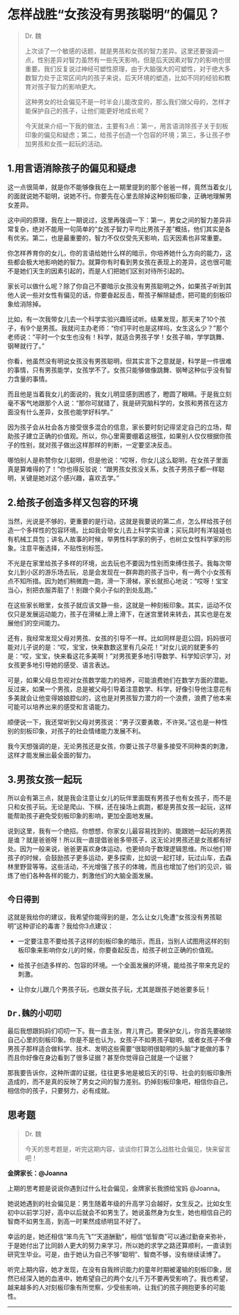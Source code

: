 # 怎样战胜“女孩没有男孩聪明”的偏见？

> Dr. 魏
> 
> 上次谈了一个敏感的话题，就是男孩和女孩的智力差异。这里还要强调一点，性别差异对智力虽然有一些先天影响，但是后天因素对智力的影响也很重要。我们反复说过神经可塑性原理，由于大脑强大的可塑性，对于绝大多数智力处于正常区间内的孩子来说，后天环境的塑造，比如不同的经验和教育对孩子智力的影响更大。
> 
> 这种男女的社会偏见不是一时半会儿能改变的，那么我们做父母的，怎样才能保护自己的孩子，让他们能更好地成长呢？
> 
> 今天就来介绍一下我的做法，主要有3点：第一，用言语消除孩子关于刻板印象的偏见和疑虑；第二，给孩子创造一个包容的环境；第三，多让孩子参加男孩和女孩一起玩的活动。

## 1.用言语消除孩子的偏见和疑虑

这一点很简单，就是你不能够像我在上一期里提到的那个爸爸一样，竟然当着女儿的面就说她不聪明，说她不行。你要先在心里去除掉这种刻板印象，正确地理解男女差异。

这中间的原理，我在上一期说过，这里再强调一下：第一，男女之间的智力差异非常复杂，绝对不能用一句简单的“女孩子智力平均比男孩子差”概括，他们其实是各有优劣。第二，也是最重要的，智力不仅仅受先天影响，后天因素也非常重要。

你怎样养育你的女儿，你的言语给她什么样的暗示，你培养她什么方向的能力，这些都会极大地影响她的智力。就算你有时看到男女孩在表现上的差异，这也很可能不是她们天生的因素引起的，而是人们把她们区别对待所引起的。

家长可以做什么呢？除了你自己不要暗示女孩没有男孩聪明之外，如果孩子听到其他人说一些对女性有偏见的话，你要奋起反击，帮孩子解除疑虑，把可能的刻板印象给消除掉。

比如，有一次我带女儿去一个科学实验兴趣班试听。结果发现，那天来了10个孩子，有9个是男孩。我就问主办老师：“你们平时也是这样吗，女生这么少？”那个老师说：“平时一个女生也没有！科学，就适合男孩子学！女孩子嘛，学学跳舞、钢琴就行了。”

你看，他虽然没有明说女孩没有男孩聪明，但其实言下之意就是，科学是一件很难的事情，只有男孩能学，女孩学不了。女孩只能够做像跳舞、钢琴这种似乎没有智力含量的事情。

而且他是当着我女儿的面说的，我女儿明显感到困惑了，瞪圆了眼睛。于是我立刻毫不客气地跟那个人说：“那你可就错了，我是研究脑科学的，女孩和男孩在这方面没有什么差异，女孩也能学好科学。”

因为孩子会从社会各方接受很多混合的信息，家长要时刻记得坚定自己的立场，帮助孩子建立正确的价值观。所以，你心里需要绷着这根弦，如果别人仅仅根据你孩子的性别，就对孩子做出这样那样的判断，一定要坚决反击。

哪怕别人是称赞你女儿聪明，但是他说：“哎呀，你女儿这么聪明，在女孩子里面真是算难得的了！”你也得反驳说：“跟男孩女孩没关系，女孩子男孩子都一样聪明，关键是她对这个感兴趣，喜欢去学。”

## 2.给孩子创造多样又包容的环境

当然，光说是不够的，更重要的是行动，这就是我要说的第二点，怎么样给孩子创造一个多样性的包容环境。比如我会带女儿去上科学实验课；买玩具时有洋娃娃也有机械工具包；讲名人故事的时候，举男性科学家的例子，也树立女性科学家的形象。注意平衡选择，不贴性别标签。

不光是在家里给孩子多样的环境，出去玩也不要因为性别而束缚住孩子。我每次带女儿到小区的游乐场去玩，总是会发现在一群奔跑的孩子当中，有一两个小女孩有点不知所措。因为她们稍微跑一跑，滑一下滑梯，家长就担心地说：“哎呀！宝宝当心，别把衣服弄脏了！别跟个臭小子似的到处乱跑。”

在这些家长眼里，女孩子就应该文静一些，这就是一种刻板印象。其实，运动不仅仅只是发展运动能力，孩子在滑梯上滑上滑下，在迷宫里转来转去，其实也是在发展他们的空间能力。

还有，我经常发现父母对男孩、女孩的引导不一样。比如同样是逛公园，妈妈很可能对儿子说的是：“哎，宝宝，快来数数这里有几朵花！”对女儿说的就更多的是：“哎，宝宝，快来看这花多美啊！”对男孩更多地引导数学、科学知识学习，对女孩更多地引导她的感受、语言表达。

可是，如果父母总忽视对女孩数学能力的培养，可能浪费她们在数学方面的潜能。反过来，如果一个男孩，总是被父母引导着注意数学、科学，好像引导他注意花有多美就会让他变得娘娘腔似的，这也是对男孩智力潜力的一个浪费，浪费了他本来可能可以培养出来的感受和言语能力。

顺便说一下，我还常听到父母对男孩说：“男子汉要勇敢，不许哭。”这也是一种性别的刻板印象，对孩子的社会情绪能力发展不利。

我今天想强调的是，无论男孩还是女孩，你要让孩子尽量多接受不同种类的刺激，这样才能发展出最全面的智力。

## 3.男孩女孩一起玩

所以会有第三点，就是我会注意让女儿的玩伴里面既有男孩子也有女孩子，而不是只和女孩子玩。无论是爬山、下棋，还在操场上疯跑，都是男孩女孩一起玩，这样能帮助孩子避免受刻板印象的影响，更加全面地发展。

说到这里，我有一个绝招。你想想，你家女儿最容易找到的、能跟她一起玩的男孩是谁？就是爸爸呀！所以我一直提倡爸爸多带孩子，这无论对男孩还是女孩都有好处。因为一般来说，爸爸更喜欢身体运动，也更倾向于数理逻辑思维。所以他们带孩子的时候，会鼓励孩子更多运动，更多探索，比如说一起打球，玩过山车，去森林里野营等等。这些活动，不光增强了孩子的体魄，而且也增加了他们的见识，锻炼了他们各种各样的能力，刺激他们的大脑全面发展。

## `今日得到`

这就是我给你的建议，我希望你能得到的是，怎么让女儿免遭“女孩没有男孩聪明”这种谬论的毒害？我给你3点建议：

* 一定要注意不要给孩子这样的刻板印象的暗示，而且，当别人试图用这样的刻板印象来影响你女儿的时候，你要奋起反击，给孩子树立正确的价值观。

* 给孩子创造多样的、包容的环境。一个全面发展的环境，能给孩子带来充足的刺激。

* 让你女儿跟几个男孩子玩，也跟女孩子玩，尤其是跟孩子她爸要多玩！

## `Dr.魏的小叨叨`

最后我想跟妈妈们叨叨一下。我一直主张，育儿育己。要保护女儿，你首先要破除自己心里的刻板印象。你是不是也认为，女孩子不如男孩子聪明，或者女孩子不像男孩子那样适合做科学、技术、发明这些需要“很聪明很聪明的头脑”才能做的事？而且你好像在身边看到了很多证据？甚至你觉得自己就是一个证据？

那我要告诉你，这种所谓的证据，往往更多地是被后天的引导、社会的刻板印象所造成的，而不是真的反映了男女之间的智力差别。扔掉刻板印象吧，相信你自己，相信你的孩子，只要努力，必有成就。

## 思考题

> Dr. 魏
> 
> 今天的思考题是，听完这期内容，谈谈你打算怎么战胜社会偏见，快来留言吧！

 **金牌家长：@Joanna**

上期的思考题是说说你遇到过什么社会偏见，金牌家长我颁给宝妈 @Joanna。

她说她遇到的社会偏见是：男生随着年级的升高学习会越好，女生反之。比如女生初中以前学习好，高中以后就会不如男生了。她说虽然身为女生，她也相信自己的智商不如男生高，到高一时果然成绩明显不好了。

幸运的是，她还相信“笨鸟先飞”“天道酬勤”，相信“低智商”可以通过勤奋来弥补，于是她付出了比同龄人更大的努力来学习，所以她的求学之路还算顺利，一直读到研究生毕业。可是，由于她认为自己不够“聪明”、智商不够，没有继续读博了。

听完上期内容，她才发现，在没有自我辨识能力的童年时期被灌输的刻板印象，居然已经深入她的血液中，她希望自己的两个女儿千万不要再受影响了。我也希望，越来越多的人对刻板印象有所觉察，少受些影响，让我们的孩子拥抱更多的可能性。

---
